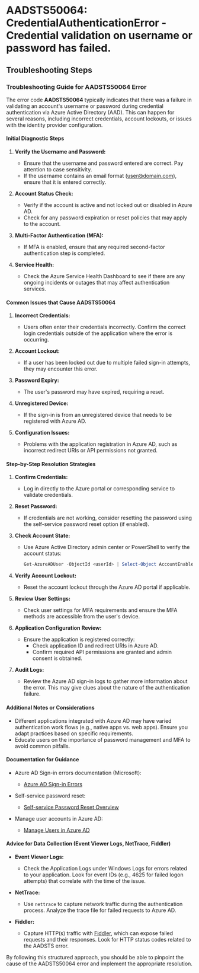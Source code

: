 # AADSTS50064: CredentialAuthenticationError - Credential validation on username or password has failed.


## Troubleshooting Steps
### Troubleshooting Guide for AADSTS50064 Error

The error code **AADSTS50064** typically indicates that there was a failure in validating an account's username or password during credential authentication via Azure Active Directory (AAD). This can happen for several reasons, including incorrect credentials, account lockouts, or issues with the identity provider configuration.

#### Initial Diagnostic Steps

1. **Verify the Username and Password:**
   - Ensure that the username and password entered are correct. Pay attention to case sensitivity.
   - If the username contains an email format (user@domain.com), ensure that it is entered correctly.

2. **Account Status Check:**
   - Verify if the account is active and not locked out or disabled in Azure AD.
   - Check for any password expiration or reset policies that may apply to the account.

3. **Multi-Factor Authentication (MFA):**
   - If MFA is enabled, ensure that any required second-factor authentication step is completed.

4. **Service Health:**
   - Check the Azure Service Health Dashboard to see if there are any ongoing incidents or outages that may affect authentication services.

#### Common Issues that Cause AADSTS50064

1. **Incorrect Credentials:**
   - Users often enter their credentials incorrectly. Confirm the correct login credentials outside of the application where the error is occurring.

2. **Account Lockout:**
   - If a user has been locked out due to multiple failed sign-in attempts, they may encounter this error.

3. **Password Expiry:**
   - The user's password may have expired, requiring a reset.

4. **Unregistered Device:**
   - If the sign-in is from an unregistered device that needs to be registered with Azure AD.

5. **Configuration Issues:**
   - Problems with the application registration in Azure AD, such as incorrect redirect URIs or API permissions not granted.

#### Step-by-Step Resolution Strategies

1. **Confirm Credentials:**
   - Log in directly to the Azure portal or corresponding service to validate credentials.

2. **Reset Password:**
   - If credentials are not working, consider resetting the password using the self-service password reset option (if enabled).

3. **Check Account State:**
   - Use Azure Active Directory admin center or PowerShell to verify the account status:
     ```powershell
     Get-AzureADUser -ObjectId <userId> | Select-Object AccountEnabled
     ```

4. **Verify Account Lockout:**
   - Reset the account lockout through the Azure AD portal if applicable.

5. **Review User Settings:**
   - Check user settings for MFA requirements and ensure the MFA methods are accessible from the user's device.

6. **Application Configuration Review:**
   - Ensure the application is registered correctly:
     - Check application ID and redirect URIs in Azure AD.
     - Confirm required API permissions are granted and admin consent is obtained.

7. **Audit Logs:**
   - Review the Azure AD sign-in logs to gather more information about the error. This may give clues about the nature of the authentication failure.

#### Additional Notes or Considerations

- Different applications integrated with Azure AD may have varied authentication work flows (e.g., native apps vs. web apps). Ensure you adapt practices based on specific requirements.
- Educate users on the importance of password management and MFA to avoid common pitfalls.

#### Documentation for Guidance

- Azure AD Sign-in errors documentation (Microsoft):
  - [Azure AD Sign-in Errors](https://docs.microsoft.com/en-us/azure/active-directory/human-resources/active-directory-sign-in-errors)

- Self-service password reset:
  - [Self-service Password Reset Overview](https://docs.microsoft.com/en-us/azure/active-directory/authentication/howto-sspr-user)

- Manage user accounts in Azure AD:
  - [Manage Users in Azure AD](https://docs.microsoft.com/en-us/azure/active-directory/fundamentals/active-directory-users)

#### Advice for Data Collection (Event Viewer Logs, NetTrace, Fiddler)

- **Event Viewer Logs:**
  - Check the Application Logs under Windows Logs for errors related to your application. Look for event IDs (e.g., 4625 for failed logon attempts) that correlate with the time of the issue.

- **NetTrace:**
  - Use `nettrace` to capture network traffic during the authentication process. Analyze the trace file for failed requests to Azure AD.

- **Fiddler:**
  - Capture HTTP(s) traffic with [Fiddler](https://www.telerik.com/fiddler), which can expose failed requests and their responses. Look for HTTP status codes related to the AADSTS error.

By following this structured approach, you should be able to pinpoint the cause of the AADSTS50064 error and implement the appropriate resolution.